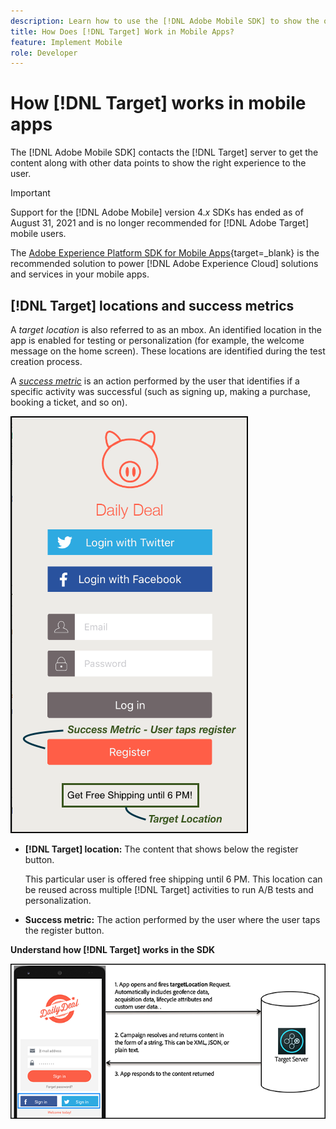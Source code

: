 ```yaml
---
description: Learn how to use the [!DNL Adobe Mobile SDK] to show the optimal experiences to your mobile app visitors.
title: How Does [!DNL Target] Work in Mobile Apps?
feature: Implement Mobile
role: Developer
---
```

# How [!DNL Target] works in mobile apps

The [!DNL Adobe Mobile SDK] contacts the [!DNL Target] server to get the content along with other data points to show the right experience to the user.

>[!IMPORTANT]
>
>Support for the [!DNL Adobe Mobile] version 4.*x* SDKs has ended as of August 31, 2021 and is no longer recommended for [!DNL Adobe Target] mobile users.
>
>The [Adobe Experience Platform SDK for Mobile Apps](https://developer.adobe.com/client-sdks/documentation/){target=_blank} is the recommended solution to power [!DNL Adobe Experience Cloud] solutions and services in your mobile apps.

## [!DNL Target] locations and success metrics

A *target location* is also referred to as an mbox. An identified location in the app is enabled for testing or personalization (for example, the welcome message on the home screen). These locations are identified during the test creation process.

A *[success metric](https://experienceleague.adobe.com/docs/target/using/activities/success-metrics/success-metrics.html)* is an action performed by the user that identifies if a specific activity was successful (such as signing up, making a purchase, booking a ticket, and so on).

![alt image](assets/mobile-target-location.png)

* **[!DNL Target] location:** The content that shows below the register button.

  This particular user is offered free shipping until 6 PM. This location can be reused across multiple [!DNL Target] activities to run A/B tests and personalization. 

* **Success metric:** The action performed by the user where the user taps the register button.

**Understand how [!DNL Target] works in the SDK**

![alt image](assets/how-target-mobile-works.png)
